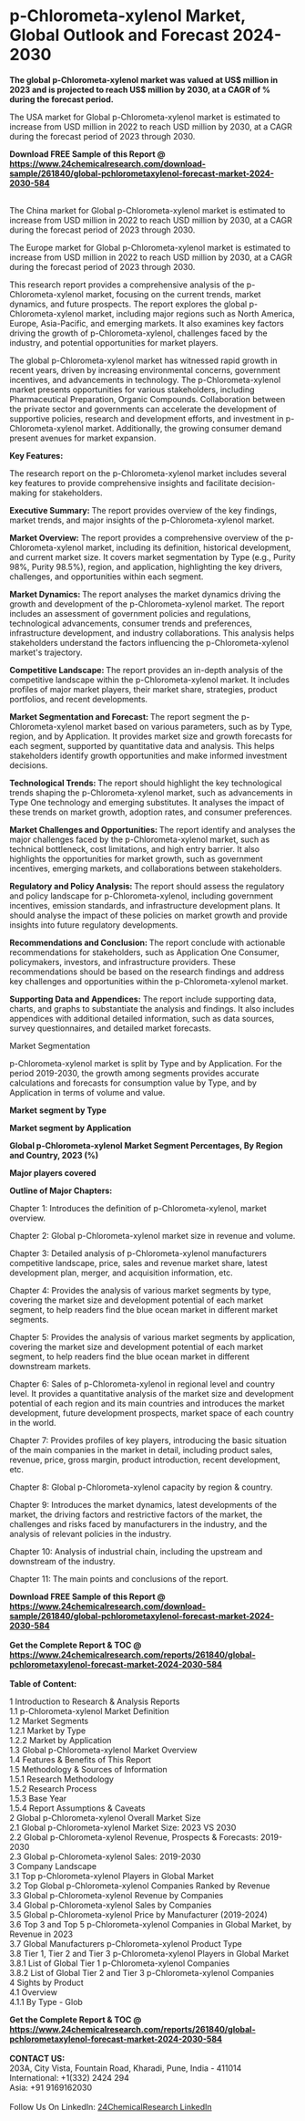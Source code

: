 <h1>p-Chlorometa-xylenol Market, Global Outlook and Forecast 2024-2030</h1><p><strong>The global p-Chlorometa-xylenol market was valued at US$ million in 2023 and is projected to reach US$ million by 2030, at a CAGR of % during the forecast period.</strong></p><p>
</p><p>The USA market for Global p-Chlorometa-xylenol market is estimated to increase from USD million in 2022 to reach USD million by 2030, at a CAGR during the forecast period of 2023 through 2030.</p><div><b>Download FREE Sample of this Report @ 
            <a href="https://www.24chemicalresearch.com/download-sample/261840/global-pchlorometaxylenol-forecast-market-2024-2030-584">
            https://www.24chemicalresearch.com/download-sample/261840/global-pchlorometaxylenol-forecast-market-2024-2030-584</a></b></div><br><p>
</p><p>The China market for Global p-Chlorometa-xylenol market is estimated to increase from USD million in 2022 to reach USD million by 2030, at a CAGR during the forecast period of 2023 through 2030.</p><p>
</p><p>The Europe market for Global p-Chlorometa-xylenol market is estimated to increase from USD million in 2022 to reach USD million by 2030, at a CAGR during the forecast period of 2023 through 2030.</p><p>
</p><p>This research report provides a comprehensive analysis of the p-Chlorometa-xylenol market, focusing on the current trends, market dynamics, and future prospects. The report explores the global p-Chlorometa-xylenol market, including major regions such as North America, Europe, Asia-Pacific, and emerging markets. It also examines key factors driving the growth of p-Chlorometa-xylenol, challenges faced by the industry, and potential opportunities for market players.</p><p>
The global p-Chlorometa-xylenol market has witnessed rapid growth in recent years, driven by increasing environmental concerns, government incentives, and advancements in technology. The p-Chlorometa-xylenol market presents opportunities for various stakeholders, including Pharmaceutical Preparation, Organic Compounds. Collaboration between the private sector and governments can accelerate the development of supportive policies, research and development efforts, and investment in p-Chlorometa-xylenol market. Additionally, the growing consumer demand present avenues for market expansion.</p><p>
<strong>Key Features:</strong></p><p>
The research report on the p-Chlorometa-xylenol market includes several key features to provide comprehensive insights and facilitate decision-making for stakeholders.</p><p>
<strong>Executive Summary: </strong>The report provides overview of the key findings, market trends, and major insights of the p-Chlorometa-xylenol market.</p><p>
<strong>Market Overview:</strong> The report provides a comprehensive overview of the p-Chlorometa-xylenol market, including its definition, historical development, and current market size. It covers market segmentation by Type (e.g., Purity 98%, Purity 98.5%), region, and application, highlighting the key drivers, challenges, and opportunities within each segment.</p><p>
<strong>Market Dynamics: </strong>The report analyses the market dynamics driving the growth and development of the p-Chlorometa-xylenol market. The report includes an assessment of government policies and regulations, technological advancements, consumer trends and preferences, infrastructure development, and industry collaborations. This analysis helps stakeholders understand the factors influencing the p-Chlorometa-xylenol market's trajectory.</p><p>
<strong>Competitive Landscape: </strong>The report provides an in-depth analysis of the competitive landscape within the p-Chlorometa-xylenol market. It includes profiles of major market players, their market share, strategies, product portfolios, and recent developments.</p><p>
<strong>Market Segmentation and Forecast: </strong>The report segment the p-Chlorometa-xylenol market based on various parameters, such as by Type, region, and by Application. It provides market size and growth forecasts for each segment, supported by quantitative data and analysis. This helps stakeholders identify growth opportunities and make informed investment decisions.</p><p>
<strong>Technological Trends: </strong>The report should highlight the key technological trends shaping the p-Chlorometa-xylenol market, such as advancements in Type One technology and emerging substitutes. It analyses the impact of these trends on market growth, adoption rates, and consumer preferences.</p><p>
<strong>Market Challenges and Opportunities: </strong>The report identify and analyses the major challenges faced by the p-Chlorometa-xylenol market, such as technical bottleneck, cost limitations, and high entry barrier. It also highlights the opportunities for market growth, such as government incentives, emerging markets, and collaborations between stakeholders.</p><p>
<strong>Regulatory and Policy Analysis: </strong>The report should assess the regulatory and policy landscape for p-Chlorometa-xylenol, including government incentives, emission standards, and infrastructure development plans. It should analyse the impact of these policies on market growth and provide insights into future regulatory developments.</p><p>
<strong>Recommendations and Conclusion: </strong>The report conclude with actionable recommendations for stakeholders, such as Application One Consumer, policymakers, investors, and infrastructure providers. These recommendations should be based on the research findings and address key challenges and opportunities within the p-Chlorometa-xylenol market.</p><p>
<strong>Supporting Data and Appendices:</strong> The report include supporting data, charts, and graphs to substantiate the analysis and findings. It also includes appendices with additional detailed information, such as data sources, survey questionnaires, and detailed market forecasts.</p><p>
Market Segmentation</p><p>
p-Chlorometa-xylenol market is split by Type and by Application. For the period 2019-2030, the growth among segments provides accurate calculations and forecasts for consumption value by Type, and by Application in terms of volume and value.</p><p>
<strong>Market</strong> <strong>segment by Type</strong></p><p>
</p><p>
</p><p><strong>Market segment by Application</strong></p><p>
</p><p>
</p><p><strong>Global p-Chlorometa-xylenol Market Segment Percentages, By Region and Country, 2023 (%)</strong></p><p>
</p><p>
</p><p></p><p>
</p><p><strong>Major players covered</strong></p><p>
</p><p>
</p><p><strong>Outline of Major Chapters:</strong></p><p>
Chapter 1: Introduces the definition of p-Chlorometa-xylenol, market overview.</p><p>
Chapter 2: Global p-Chlorometa-xylenol market size in revenue and volume.</p><p>
Chapter 3: Detailed analysis of p-Chlorometa-xylenol manufacturers competitive landscape, price, sales and revenue market share, latest development plan, merger, and acquisition information, etc.</p><p>
Chapter 4: Provides the analysis of various market segments by type, covering the market size and development potential of each market segment, to help readers find the blue ocean market in different market segments.</p><p>
Chapter 5: Provides the analysis of various market segments by application, covering the market size and development potential of each market segment, to help readers find the blue ocean market in different downstream markets.</p><p>
Chapter 6: Sales of p-Chlorometa-xylenol in regional level and country level. It provides a quantitative analysis of the market size and development potential of each region and its main countries and introduces the market development, future development prospects, market space of each country in the world.</p><p>
Chapter 7: Provides profiles of key players, introducing the basic situation of the main companies in the market in detail, including product sales, revenue, price, gross margin, product introduction, recent development, etc.</p><p>
Chapter 8: Global p-Chlorometa-xylenol capacity by region &amp; country.</p><p>
Chapter 9: Introduces the market dynamics, latest developments of the market, the driving factors and restrictive factors of the market, the challenges and risks faced by manufacturers in the industry, and the analysis of relevant policies in the industry.</p><p>
Chapter 10: Analysis of industrial chain, including the upstream and downstream of the industry.</p><p>
Chapter 11: The main points and conclusions of the report.</p><div><b>Download FREE Sample of this Report @ 
            <a href="https://www.24chemicalresearch.com/download-sample/261840/global-pchlorometaxylenol-forecast-market-2024-2030-584">
            https://www.24chemicalresearch.com/download-sample/261840/global-pchlorometaxylenol-forecast-market-2024-2030-584</a></b></div><br><div><b>Get the Complete Report & TOC @ 
            <a href="https://www.24chemicalresearch.com/reports/261840/global-pchlorometaxylenol-forecast-market-2024-2030-584">
            https://www.24chemicalresearch.com/reports/261840/global-pchlorometaxylenol-forecast-market-2024-2030-584</a></b></div><br>
            <b>Table of Content:</b><p>1 Introduction to Research & Analysis Reports<br />
    1.1 p-Chlorometa-xylenol Market Definition<br />
    1.2 Market Segments<br />
        1.2.1 Market by Type<br />
        1.2.2 Market by Application<br />
    1.3 Global p-Chlorometa-xylenol Market Overview<br />
    1.4 Features & Benefits of This Report<br />
    1.5 Methodology & Sources of Information<br />
        1.5.1 Research Methodology<br />
        1.5.2 Research Process<br />
        1.5.3 Base Year<br />
        1.5.4 Report Assumptions & Caveats<br />
2 Global p-Chlorometa-xylenol Overall Market Size<br />
    2.1 Global p-Chlorometa-xylenol Market Size: 2023 VS 2030<br />
    2.2 Global p-Chlorometa-xylenol Revenue, Prospects & Forecasts: 2019-2030<br />
    2.3 Global p-Chlorometa-xylenol Sales: 2019-2030<br />
3 Company Landscape<br />
    3.1 Top p-Chlorometa-xylenol Players in Global Market<br />
    3.2 Top Global p-Chlorometa-xylenol Companies Ranked by Revenue<br />
    3.3 Global p-Chlorometa-xylenol Revenue by Companies<br />
    3.4 Global p-Chlorometa-xylenol Sales by Companies<br />
    3.5 Global p-Chlorometa-xylenol Price by Manufacturer (2019-2024)<br />
    3.6 Top 3 and Top 5 p-Chlorometa-xylenol Companies in Global Market, by Revenue in 2023<br />
    3.7 Global Manufacturers p-Chlorometa-xylenol Product Type<br />
    3.8 Tier 1, Tier 2 and Tier 3 p-Chlorometa-xylenol Players in Global Market<br />
        3.8.1 List of Global Tier 1 p-Chlorometa-xylenol Companies<br />
        3.8.2 List of Global Tier 2 and Tier 3 p-Chlorometa-xylenol Companies<br />
4 Sights by Product<br />
    4.1 Overview<br />
        4.1.1 By Type - Glob</p><div><b>Get the Complete Report & TOC @ 
            <a href="https://www.24chemicalresearch.com/reports/261840/global-pchlorometaxylenol-forecast-market-2024-2030-584">
            https://www.24chemicalresearch.com/reports/261840/global-pchlorometaxylenol-forecast-market-2024-2030-584</a></b></div><br><b>CONTACT US:</b><br>
            203A, City Vista, Fountain Road, Kharadi, Pune, India - 411014<br>
            International: +1(332) 2424 294<br>
            Asia: +91 9169162030 <br><br>
            Follow Us On LinkedIn: <a href="https://www.linkedin.com/company/24chemicalresearch/">24ChemicalResearch LinkedIn</a>